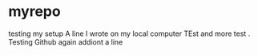 # myrepo
testing my setup
A line I wrote on my local computer
TEst and more test
. Testing Github again
addiont a line
